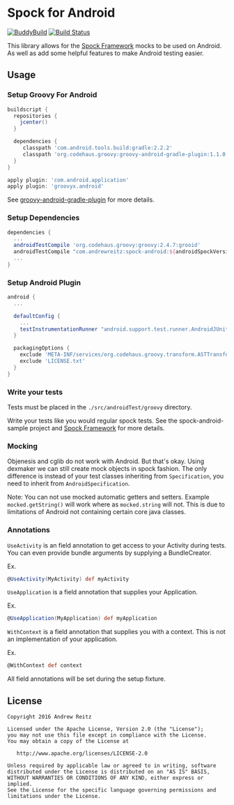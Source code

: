 # Spock for Android

[![BuddyBuild](https://dashboard.buddybuild.com/api/statusImage?appID=583c48ac3f7e8e0100bc315b&branch=master&build=latest)](https://dashboard.buddybuild.com/apps/583c48ac3f7e8e0100bc315b/build/latest)
[![Build Status](https://travis-ci.org/pieces029/android-spock.svg?branch=master)](https://travis-ci.org/pieces029/android-spock)


This library allows for the [Spock Framework](//spockframework.org) mocks to be used on Android. As
well as add some helpful features to make Android testing easier.

## Usage

### Setup Groovy For Android

```groovy
buildscript {
  repositories {
    jcenter()
  }

  dependencies {
     classpath 'com.android.tools.build:gradle:2.2.2'
     classpath 'org.codehaus.groovy:groovy-android-gradle-plugin:1.1.0'
  }
}

apply plugin: 'com.android.application'
apply plugin: 'groovyx.android'
```

See [groovy-android-gradle-plugin](//github.com/groovy/groovy-android-gradle-plugin) for more
details.

### Setup Dependencies

```groovy
dependencies {
  ...
  androidTestCompile 'org.codehaus.groovy:groovy:2.4.7:grooid'
  androidTestCompile "com.andrewreitz:spock-android:${androidSpockVersion}"
  ...
}
```

### Setup Android Plugin

```groovy
android {
  ...

  defaultConfig {
    ...
    testInstrumentationRunner "android.support.test.runner.AndroidJUnitRunner"
  }

  packagingOptions {
    exclude 'META-INF/services/org.codehaus.groovy.transform.ASTTransformation'
    exclude 'LICENSE.txt'
  }
}
```

### Write your tests

Tests must be placed in the `./src/androidTest/groovy` directory.

Write your tests like you would regular spock tests. See the spock-android-sample project and
[Spock Framework](//spockframework.org) for more details.

### Mocking

Objenesis and cglib do not work with Android. But that's okay. Using dexmaker we can still create
mock objects in spock fashion. The only difference is instead of your test classes inheriting from
`Specification`, you need to inherit from `AndroidSpecification`.

Note: You can not use mocked automatic getters and setters. Example `mocked.getString()` will work
where as `mocked.string` will not. This is due to limitations of Android not containing certain core
java classes.

### Annotations

`UseActivity` is an field annotation to get access to your Activity during tests. You can even
provide bundle arguments by supplying a BundleCreator.

Ex.
```groovy
@UseActivity(MyActivity) def myActivity
```

`UseApplication` is a field annotation that supplies your Application.

Ex.
```groovy
@UseApplication(MyApplication) def myApplication
```

`WithContext` is a field annotation that supplies you with a context. This is not an implementation of
your application.

Ex.
```groovy
@WithContext def context
```

All field annotations will be set during the setup fixture.

## License

    Copyright 2016 Andrew Reitz

    Licensed under the Apache License, Version 2.0 (the "License");
    you may not use this file except in compliance with the License.
    You may obtain a copy of the License at

       http://www.apache.org/licenses/LICENSE-2.0

    Unless required by applicable law or agreed to in writing, software
    distributed under the License is distributed on an "AS IS" BASIS,
    WITHOUT WARRANTIES OR CONDITIONS OF ANY KIND, either express or implied.
    See the License for the specific language governing permissions and
    limitations under the License.
